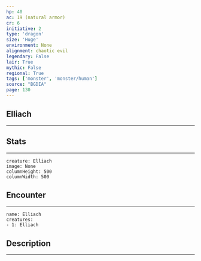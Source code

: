 ```yaml
---
hp: 40
ac: 19 (natural armor)
cr: 6
initiative: 2
type: 'dragon'    
size: 'Huge'
environment: None
alignment: chaotic evil
legendary: False
lair: True
mythic: False
regional: True
tags: ['monster', 'monster/human']
source: "BGDIA"
page: 130
---
```


## Elliach
---



## Stats
---

```statblock
creature: Elliach
image: None
columnHeight: 500
columnWidth: 500
```

## Encounter
---

```encounter-table
name: Elliach
creatures:
- 1: Elliach
```

## Description
---




